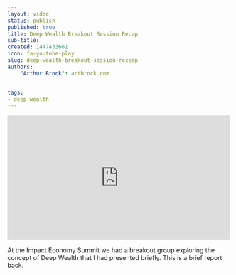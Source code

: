 ```yaml
---
layout: video
status: publish
published: true
title: Deep Wealth Breakout Session Recap
sub-title:
created: 1447433661
icon: fa-youtube-play
slug: deep-wealth-breakout-session-receap
authors:
    "Arthur Brock": artbrock.com


tags:
- deep wealth
---
```

<iframe allowfullscreen="" frameborder="0" height="281" src="https://www.youtube.com/embed/T4uGdpge_Vw" width="500"></iframe><p>At the Impact Economy Summit we had a breakout group exploring the concept of Deep Wealth that I had presented briefly. This is a brief report back.</p>
